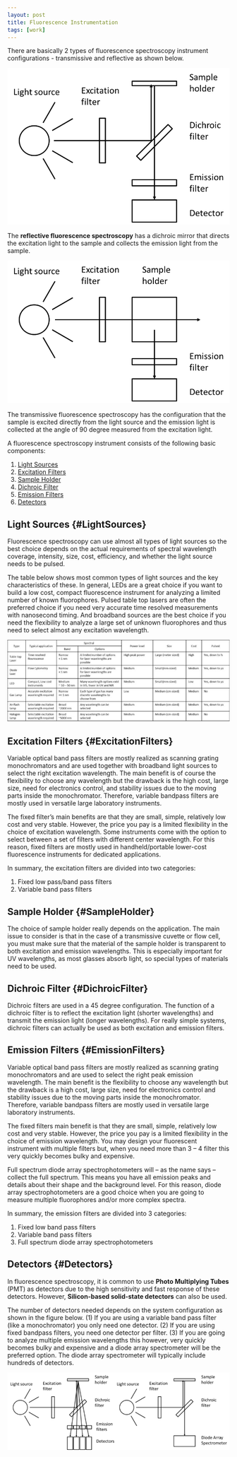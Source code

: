 ```yaml
---
layout: post
title: Fluorescence Instrumentation
tags: [work]
---
```


There are basically 2 types of fluorescence spectroscopy instrument configurations - transmissive and reflective as shown below.

![Reflective-spectroscopy-intrument-configuration](../imgs/FluorescenceSpectroscopy/FluorescenceInstrumentation/Reflective-spectroscopy-intrument-configuration-1.png)

The **reflective fluorescence spectroscopy** has a dichroic mirror that directs the excitation light to the sample and collects the emission light from the sample.

![Transmissive-spectroscopy-intrument-configuration](../imgs/FluorescenceSpectroscopy/FluorescenceInstrumentation/Transmissive-spectroscopy-intrument-configuration-1.png)

The transmissive fluorescence spectroscopy has the configuration that the sample is excited directly from the light source and the emission light is collected at the angle of 90 degree measured from the excitation light.

A fluorescence spectroscopy instrument consists of the following basic components:

1. [Light Sources](#LightSources)
2. [Excitation Filters](#ExcitationFilters)
3. [Sample Holder](#SampleHolder)
4. [Dichroic Filter](#DichroicFilter)
5. [Emission Filters](#EmissionFilters)
6. [Detectors](#Detectors)

## Light Sources {#LightSources}

Fluorescence spectroscopy can use almost all types of light sources so the best choice depends on the actual requirements of spectral wavelength coverage, intensity, size, cost, efficiency, and whether the light source needs to be pulsed.

The table below shows most common types of light sources and the key characteristics of these. In general, LEDs are a great choice if you want to build a low cost, compact fluorescence instrument for analyzing a limited number of known fluorophores. 
Pulsed table top lasers are often the preferred choice if you need very accurate time resolved measurements with nanosecond timing. 
And broadband sources are the best choice if you need the flexibility to analyze a large set of unknown fluorophores and thus need to select almost any excitation wavelength.

![Table-of-light-sources](../imgs/FluorescenceSpectroscopy/FluorescenceInstrumentation/Table-of-light-sources-1-800x293.jpg)

## Excitation Filters {#ExcitationFilters}

Variable optical band pass filters are mostly realized as scanning grating monochromators and are used together with broadband light sources to select the right excitation wavelength. 
The main benefit is of course the flexibility to choose any wavelength but the drawback is the high cost, large size, need for electronics control, 
and stability issues due to the moving parts inside the monochromator. Therefore, variable bandpass filters are mostly used in versatile large laboratory instruments. 

The fixed filter’s main benefits are that they are small, simple, relatively low cost and very stable. However, the price you pay is a limited flexibility in the choice of excitation wavelength.
Some instruments come with the option to select between a set of filters with different center wavelength. For this reason,
fixed filters are mostly used in handheld/portable lower-cost fluorescence instruments for dedicated applications.

In summary, the excitation filters are divided into two categories:

1. Fixed low pass/band  pass filters
2. Variable band pass filters

## Sample Holder {#SampleHolder}

The choice of sample holder really depends on the application. The main issue to consider is that in the case of a transmissive cuvette or flow cell, you must make sure that the material of the sample holder is transparent to both excitation and emission wavelengths. 
This is especially important for UV wavelengths, as most glasses absorb light, so special types of materials need to be used.

## Dichroic Filter {#DichroicFilter}

Dichroic filters are used in a 45 degree configuration. The function of a dichroic filter is to reflect the excitation light (shorter wavelengths) and transmit the emission light (longer wavelengths). 
For really simple systems, dichroic filters can actually be used as both excitation and emission filters.

## Emission Filters {#EmissionFilters}

Variable optical band pass filters are mostly realized as scanning grating monochromators and are used to select the right peak emission wavelength. The main benefit is the flexibility to choose any wavelength but the drawback is a high cost, large size, need for electronics control and stability issues due to the moving parts inside the monochromator. Therefore, variable bandpass filters are mostly used in versatile large laboratory instruments.

The fixed filters main benefit is that they are small, simple, relatively low cost and very stable. However, the price you pay is a limited flexibility in the choice of emission wavelength. You may design your fluorescent instrument with multiple filters but, when you need more than 3 – 4 filter this very quickly becomes bulky and expensive.

Full spectrum diode array spectrophotometers will – as the name says – collect the full spectrum. This means you have all emission peaks and details about their shape and the background level. For this reason, diode array spectrophotometers are a good choice when you are going to measure multiple fluorophores and/or more complex spectra.

In summary, the emission filters are divided into 3 categories:

1. Fixed low band pass filters
2. Variable band pass filters
3. Full spectrum diode array spectrophotometers

## Detectors {#Detectors}

In fluorescence spectroscopy, it is common to use **Photo Multiplying Tubes** (PMT) as detectors due to the high sensitivity and fast response of these detectors. However, **Silicon-based solid-state detectors** can also be used.

The number of detectors needed depends on the system configuration as shown in the figure below. (1) If you are using a variable band pass filter (like a monochromator) you only need one detector. (2) If you are using fixed bandpass filters, you need one detector per filter. (3) If you are going to analyze multiple emission wavelengths this however, very quickly becomes bulky and expensive and a diode array spectrometer will be the preferred option. The diode array spectrometer will typically include hundreds of detectors.

![Fluorescence-instrumentation-setup-with-different-number-of-detectors](../imgs/FluorescenceSpectroscopy/FluorescenceInstrumentation/Fluorescence-instrumentation-setup-with-different-number-of-detectors-1-800x278.png)
